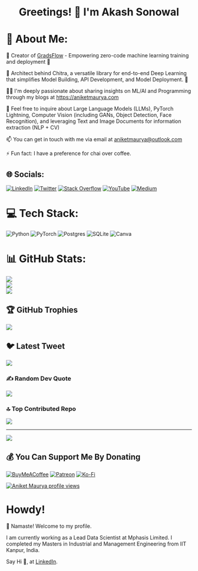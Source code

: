 <h1 align="center">Greetings! 👋 I'm Akash Sonowal</h1>
<!-- <h3 align="center">🚀 Machine Learning - Software Engineer at <a href="https://lightning.ai/">Lightning AI</a> | 🧠 Building Intelligent Softwares with Machine Learning</h3> -->

# 🌟 About Me:

🧡 Creator of [GradsFlow](https://gradsflow.com) - Empowering zero-code machine learning training and deployment 🚀

🎉 Architect behind Chitra, a versatile library for end-to-end Deep Learning that simplifies Model Building, API Development, and Model Deployment. 🚀

👨‍💻 I'm deeply passionate about sharing insights on ML/AI and Programming through my blogs at https://aniketmaurya.com

💬 Feel free to inquire about Large Language Models (LLMs), PyTorch Lightning, Computer Vision (including GANs, Object Detection, Face Recognition), and leveraging Text and Image Documents for information extraction (NLP + CV)

📫 You can get in touch with me via email at aniketmaurya@outlook.com

⚡ Fun fact: I have a preference for chai over coffee.

## 🌐 Socials:
[![LinkedIn](https://img.shields.io/badge/LinkedIn-%230077B5.svg?logo=linkedin&logoColor=white)](https://linkedin.com/in/aniketmaurya)
[![Twitter](https://img.shields.io/badge/Twitter-%231DA1F2.svg?logo=Twitter&logoColor=white)](https://twitter.com/aniketmaurya)
[![Stack Overflow](https://img.shields.io/badge/-Stackoverflow-FE7A16?logo=stack-overflow&logoColor=white)]([https://stackoverflow.com/users/aniketmaurya](https://stackoverflow.com/users/8052167/aniket-maurya))
[![YouTube](https://img.shields.io/badge/YouTube-%23FF0000.svg?logo=YouTube&logoColor=white)](https://youtube.com/@aiwithaniket)
[![Medium](https://img.shields.io/badge/Medium-12100E?logo=medium&logoColor=white)](https://medium.com/@aniketmaurya)


# 💻 Tech Stack:
![Python](https://img.shields.io/badge/python-3670A0?style=for-the-badge&logo=python&logoColor=ffdd54)
![PyTorch](https://img.shields.io/badge/PyTorch-%23EE4C2C.svg?style=for-the-badge&logo=PyTorch&logoColor=white)
![Postgres](https://img.shields.io/badge/postgres-%23316192.svg?style=for-the-badge&logo=postgresql&logoColor=white)
![SQLite](https://img.shields.io/badge/sqlite-%2307405e.svg?style=for-the-badge&logo=sqlite&logoColor=white)
![Canva](https://img.shields.io/badge/Canva-%2300C4CC.svg?style=for-the-badge&logo=Canva&logoColor=white)

# 📊 GitHub Stats:
![](https://github-readme-stats.vercel.app/api?username=aniketmaurya&theme=dark&hide_border=false&include_all_commits=false&count_private=false)<br/>
![](https://github-readme-streak-stats.herokuapp.com/?user=aniketmaurya&theme=dark&hide_border=false)<br/>
![](https://github-readme-stats.vercel.app/api/top-langs/?username=aniketmaurya&theme=dark&hide_border=false&include_all_commits=false&count_private=false&layout=compact)

## 🏆 GitHub Trophies
![](https://github-profile-trophy.vercel.app/?username=aniketmaurya&theme=discord&no-frame=false&no-bg=true&margin-w=4)

## 🐦 Latest Tweet
[![](https://gtce.itsvg.in/api?username=aniketmaurya)](https://github.com/VishwaGauravIn/github-twitter-card-embed)

### ✍️ Random Dev Quote
![](https://quotes-github-readme.vercel.app/api?type=horizontal&theme=radical)

### 🔝 Top Contributed Repo
![](https://github-contributor-stats.vercel.app/api?username=aniketmaurya&limit=5&theme=dark&combine_all_yearly_contributions=true)

---
[![](https://visitcount.itsvg.in/api?id=aniketmaurya&icon=7&color=7)](https://visitcount.itsvg.in)

## 💰 You Can Support Me By Donating
[![BuyMeACoffee](https://img.shields.io/badge/Buy%20Me%20a%20Coffee-ffdd00?style=for-the-badge&logo=buy-me-a-coffee&logoColor=black)](https://buymeacoffee.com/aniketmaurya)
[![Patreon](https://img.shields.io/badge/Patreon-F96854?style=for-the-badge&logo=patreon&logoColor=white)](https://patreon.com/aniketmaurya)
[![Ko-Fi](https://img.shields.io/badge/Ko--fi-F16061?style=for-the-badge&logo=ko-fi&logoColor=white)](https://ko-fi.com/aniketmaurya)

[![Aniket Maurya profile views](https://u8views.com/api/v1/github/profiles/21018714/views/day-week-month-total-count.svg)](https://u8views.com/github/aniketmaurya) 

<!-- Proudly created with GPRM ( https://gprm.itsvg.in ) -->

# Howdy!

<!--**akashsonowal/akashsonowal** is a ✨ _special_ ✨ repository because its `README.md` (this file) appears on your GitHub profile.

Here are some ideas to get you started:

- 🔭 I’m currently working on ...
- 🌱 I’m currently learning ...
- 👯 I’m looking to collaborate on ...
- 🤔 I’m looking for help with ...
- 💬 Ask me about ...
- 📫 How to reach me: ...
- 😄 Pronouns: ...
- ⚡ Fun fact: ...
-->
:pray: Namaste! Welcome to my profile.

I am currently working as a Lead Data Scientist at Mphasis Limited. I completed my Masters in Industrial and Management Engineering from IIT Kanpur, India.

Say Hi :wave:, at [LinkedIn](https://www.linkedin.com/in/akashsonowal/).

